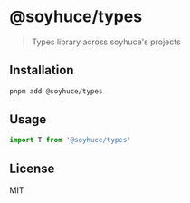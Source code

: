# @soyhuce/types

> Types library across soyhuce's projects

## Installation

```bash
pnpm add @soyhuce/types
```

## Usage

```js
import T from '@soyhuce/types'
```

## License
MIT
